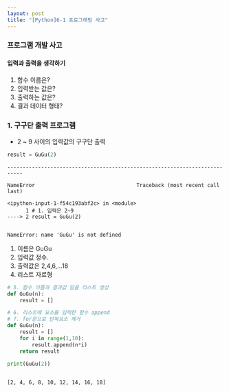 ```yaml
---
layout: post
title: "[Python]6-1 프로그래밍 사고"
---
```


### 프로그램 개발 사고
 #### 입력과 출력을 생각하기
 1. 함수 이름은?
 2. 입력받는 값은?
 3. 출력하는 값은?
 4. 결과 데이터 형태?

### 1. 구구단 출력 프로그램
 - 2 ~ 9 사이의 입력값의 구구단 출력


```python
result = GuGu(2)
```


    ---------------------------------------------------------------------------

    NameError                                 Traceback (most recent call last)

    <ipython-input-1-f54c193abf2c> in <module>
          1 # 1. 입력은 2~9
    ----> 2 result = GuGu(2)
    

    NameError: name 'GuGu' is not defined


 1. 이름은 GuGu
 2. 입력값 정수. 
 3. 출력값은 2,4,6,...18 
 4. 리스트 자료형


```python
# 5. 함수 이름과 결과값 담을 리스트 생성
def GuGu(n):
    result = []
```


```python
# 6. 리스트에 요소를 입력한 함수 append
# 7. for문으로 반복요소 제거
def GuGu(n):
    result = []
    for i in range(1,10):
        result.append(n*i)
    return result

print(GuGu(2))
    
```

    [2, 4, 6, 8, 10, 12, 14, 16, 18]
    
